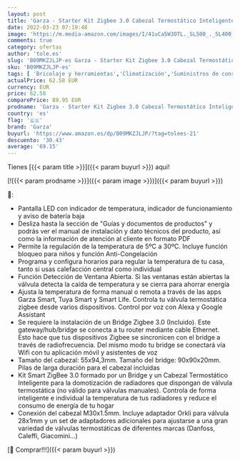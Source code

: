 ```yaml
---
layout: post
title: 'Garza - Starter Kit Zigbee 3.0 Cabezal Termostático Inteligente para Válvula Termostática de Radiador + Bridge. Control de Calefacción  Pantalla LED  Control por app  Alexa y Google  Blanco'
date: 2022-03-23 07:19:48
image: 'https://m.media-amazon.com/images/I/41uCa5W3OTL._SL500_._SL400_.jpg'
comments: true
category: ofertas
author: 'tole.es'
slug: 'B09MKZJLJP-es Garza - Starter Kit Zigbee 3.0 Cabezal Termostático...'
sku: 'B09MKZJLJP-es'
tags: [ 'Bricolaje y herramientas','Climatización','Suministros de construcción','Termostatos','Termostatos y accesorios','alexa','garza', ]
actualPrice: 62.58 EUR
currency: EUR
price: 62.58
comparePrice: 89.95 EUR
prodname: 'Garza - Starter Kit Zigbee 3.0 Cabezal Termostático Inteligente para Válvula Termostática de Radiador + Bridge. Control de Calefacción  Pantalla LED  Control por app  Alexa y Google  Blanco'
country: 'es'
flag: '🇪🇸'
brand: 'Garza'
buyurl: 'https://www.amazon.es/dp/B09MKZJLJP/?tag=tolees-21'
descuento: '30.43'
average: '69.15'
---
```


Tienes [{{< param title >}}]({{< param buyurl >}}) aqui!

[![{{< param prodname >}}]({{< param image >}})]({{< param buyurl >}})

🔎:

- Pantalla LED con indicador de temperatura, indicador de funcionamiento y aviso de batería baja
- Desliza hasta la sección de "Guías y documentos de productos" y podrás ver el manual de instalación y dato técnicos del producto, así como la información de atención al cliente en formato PDF
- Permite la regulación de la temperatura de 5ºC a 30ºC. Incluye función bloqueo para niños y función Anti-Congelación
- Programa y configura horarios para regular la temperatura de tu casa, tanto si usas calefacción central como individual
- Función Detección de Ventana Abierta. Si las ventanas están abiertas la válvula detecta la caída de temperatura y se cierra para ahorrar energía
- Ajusta la temperatura de forma manual o remota a través de las apps Garza Smart, Tuya Smart y Smart Life. Controla tu válvula termostática zigbee desde varios dispositivos. Control por voz con Alexa y Google Assistant
- Se requiere la instalación de un Bridge Zigbee 3.0 (Incluido). Este gateway/hub/bridge se conecta a tu router mediante cable Ethernet. Esto hace que tus dispositivos Zigbee se sincronicen con el bridge a través de radiofrecuencia. Del mismo modo tu bridge se conectará vía Wifi con tu aplicación móvil y asistentes de voz
- Tamaño del cabezal: 55x94,3mm. Tamaño del bridge: 90x90x20mm. Pilas de larga duración para el cabezal incluidas
- Kit Smart ZigBee 3.0 formado por un Bridge y un Cabezal Termostático Inteligente para la domotización de radiadores que dispongan de válvula termostática (no válido para válvulas manuales). Controla de forma inteligente e individual la temperatura de tus radiadores y reduce el consumo de energía de tu hogar
- Conexión del cabezal M30x1.5mm. Incluye adaptador Orkli para válvula 28x1mm y un set de adaptadores adicionales para ajustarse a una gran variedad de válvulas termostáticas de diferentes marcas (Danfoss, Caleffi, Giacomini...)

[🛒 Comprar!!!]({{< param buyurl >}})
